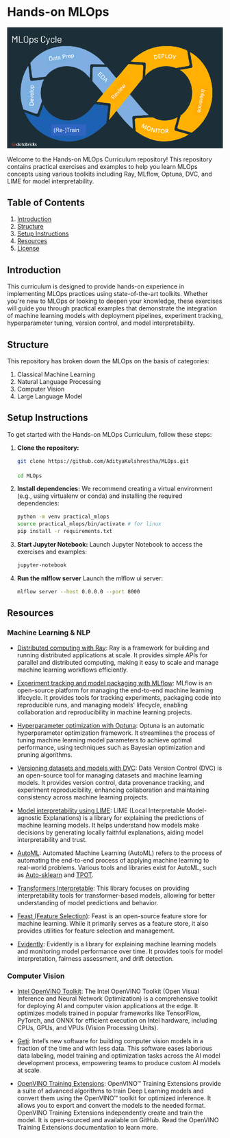 # Hands-on MLOps

![alt text](assets/image.png)

Welcome to the Hands-on MLOps Curriculum repository! This repository contains practical exercises and examples to help you learn MLOps concepts using various toolkits including Ray, MLflow, Optuna, DVC, and LIME for model interpretability.

## Table of Contents

1. [Introduction](#introduction)
2. [Structure](#structure)
3. [Setup Instructions](#setup-instructions)
5. [Resources](#resources)
6. [License](#license)

## Introduction

This curriculum is designed to provide hands-on experience in implementing MLOps practices using state-of-the-art toolkits. Whether you're new to MLOps or looking to deepen your knowledge, these exercises will guide you through practical examples that demonstrate the integration of machine learning models with deployment pipelines, experiment tracking, hyperparameter tuning, version control, and model interpretability.

## Structure 

This repository has broken down the MLOps on the basis of categories: 

1. Classical Machine Learning
2. Natural Language Processing 
3. Computer Vision
4. Large Language Model 


## Setup Instructions

To get started with the Hands-on MLOps Curriculum, follow these steps:

1. **Clone the repository:**
   ```bash
   git clone https://github.com/AdityaKulshrestha/MLOps.git
   
   cd MLOps
   ```

2. **Install dependencies:**
    We recommend creating a virtual environment (e.g., using virtualenv or conda) and installing the required dependencies:

    ```bash
    python -m venv practical_mlops
    source practical_mlops/bin/activate # for linux
    pip install -r requirements.txt
    ```

3. **Start Jupyter Notebook:**
    Launch Jupyter Notebook to access the exercises and examples:

    ```bash
    jupyter-notebook
    ```

4. **Run the mlflow server**
    Launch the mlflow ui server:

    ```bash
    mlflow server --host 0.0.0.0 --port 8000
    ```

## Resources 

### Machine Learning & NLP
- [Distributed computing with Ray](https://docs.ray.io/): Ray is a framework for building and running distributed applications at scale. It provides simple APIs for parallel and distributed computing, making it easy to scale and manage machine learning workflows efficiently.

- [Experiment tracking and model packaging with MLflow](https://mlflow.org/): MLflow is an open-source platform for managing the end-to-end machine learning lifecycle. It provides tools for tracking experiments, packaging code into reproducible runs, and managing models' lifecycle, enabling collaboration and reproducibility in machine learning projects.

- [Hyperparameter optimization with Optuna](https://optuna.org/): Optuna is an automatic hyperparameter optimization framework. It streamlines the process of tuning machine learning model parameters to achieve optimal performance, using techniques such as Bayesian optimization and pruning algorithms.

- [Versioning datasets and models with DVC](https://dvc.org/): Data Version Control (DVC) is an open-source tool for managing datasets and machine learning models. It provides version control, data provenance tracking, and experiment reproducibility, enhancing collaboration and maintaining consistency across machine learning projects.

- [Model interpretability using LIME](https://github.com/marcotcr/lime): LIME (Local Interpretable Model-agnostic Explanations) is a library for explaining the predictions of machine learning models. It helps understand how models make decisions by generating locally faithful explanations, aiding model interpretability and trust.


- [AutoML](https://en.wikipedia.org/wiki/Automated_machine_learning): Automated Machine Learning (AutoML) refers to the process of automating the end-to-end process of applying machine learning to real-world problems. Various tools and libraries exist for AutoML, such as [Auto-sklearn](https://automl.github.io/auto-sklearn/) and [TPOT](http://epistasislab.github.io/tpot/).

- [Transformers Interpretable](https://github.com/cdpierse/transformers_interpretable): This library focuses on providing interpretability tools for transformer-based models, allowing for better understanding of model predictions and behavior.

- [Feast (Feature Selection)](https://docs.feast.dev/): Feast is an open-source feature store for machine learning. While it primarily serves as a feature store, it also provides utilities for feature selection and management.

- [Evidently](https://github.com/evidentlyai/evidently): Evidently is a library for explaining machine learning models and monitoring model performance over time. It provides tools for model interpretation, fairness assessment, and drift detection.

### Computer Vision
- [Intel OpenVINO Toolkit](https://www.intel.com/content/www/us/en/developer/tools/openvino-toolkit/overview.html): The Intel OpenVINO Toolkit (Open Visual Inference and Neural Network Optimization) is a comprehensive toolkit for deploying AI and computer vision applications at the edge. It optimizes models trained in popular frameworks like TensorFlow, PyTorch, and ONNX for efficient execution on Intel hardware, including CPUs, GPUs, and VPUs (Vision Processing Units).

- [Geti](https://geti.intel.com/): Intel’s new software for building computer vision models in a fraction of the time and with less data. This software eases laborious data labeling, model training and optimization tasks across the AI model development process, empowering teams to produce custom AI models at scale. 

- [OpenVINO Training Extensions](https://docs.openvino.ai/2022.3/ote_documentation.html): OpenVINO™ Training Extensions provide a suite of advanced algorithms to train Deep Learning models and convert them using the OpenVINO™ toolkit for optimized inference. It allows you to export and convert the models to the needed format. OpenVINO Training Extensions independently create and train the model. It is open-sourced and available on GitHub. Read the OpenVINO Training Extensions documentation to learn more.






